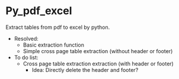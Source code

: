 # Py_pdf_excel
Extract tables from pdf to excel by python.

- Resolved:
  - Basic extraction function
  - Simple cross page table extraction (without header or footer)
- To do list:
  - Cross page table extraction extraction (with header or footer)
    - Idea: Directly delete the header and footer?